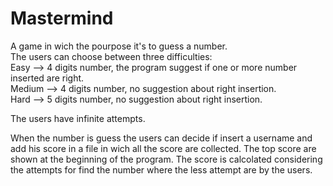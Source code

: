 <h1>Mastermind</h1>

A game in wich the pourpose it's to guess a number.<br/>
The users can choose between three difficulties:<br/>
Easy --> 4 digits number, the program suggest if one or more number inserted are right.<br/>
Medium --> 4 digits number, no suggestion about right insertion.<br/>
Hard --> 5 digits number, no suggestion about right insertion.<br/>


The users have infinite attempts.<br/>

When the number is guess the users can decide if insert a username and add his score in a file in wich all the score are collected. The top score are shown at the beginning of the program. The score is calcolated considering the attempts for find the number where the less attempt are by the users.

